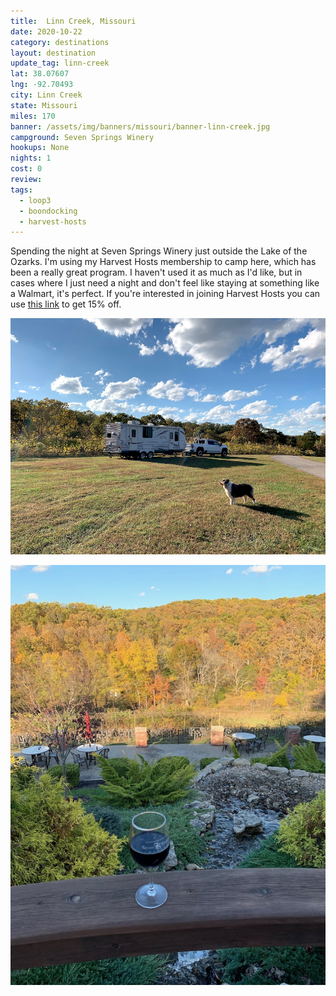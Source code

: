 ```yaml
---
title:  Linn Creek, Missouri
date: 2020-10-22
category: destinations
layout: destination
update_tag: linn-creek
lat: 38.07607
lng: -92.70493
city: Linn Creek
state: Missouri
miles: 170
banner: /assets/img/banners/missouri/banner-linn-creek.jpg
campground: Seven Springs Winery
hookups: None
nights: 1
cost: 0
review: 
tags:
  - loop3
  - boondocking
  - harvest-hosts
---
```


Spending the night at Seven Springs Winery just outside the Lake of the Ozarks. I'm using my Harvest Hosts membership to camp here, which has been a really great program. I haven't used it as much as I'd like, but in cases where I just need a night and don't feel like staying at something like a Walmart, it's perfect. If you're interested in joining Harvest Hosts you can use [this link](http://harvesthosts.refr.cc/blake1) to get 15% off. 

![campsite](/assets/img/destinations/missouri/linn-creek/campsite.jpg)

![winery](/assets/img/destinations/missouri/linn-creek/wine.jpg)

